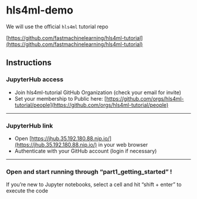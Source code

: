 # hls4ml-demo

We will use the official `hls4ml` tutorial repo

[https://github.com/fastmachinelearning/hls4ml-tutorial](https://github.com/fastmachinelearning/hls4ml-tutorial)

## Instructions

### JupyterHub access
- Join hls4ml-tutorial GitHub Organization (check your email for invite) 
- Set your membership to Public here: [https://github.com/orgs/hls4ml-tutorial/people](https://github.com/orgs/hls4ml-tutorial/people)

-----

### JupyterHub link
- Open [https://jhub.35.192.180.88.nip.io/](https://jhub.35.192.180.88.nip.io/) in your web browser
- Authenticate with your GitHub account (login if necessary)

------

### Open and start running through “part1_getting_started” !   
If you’re new to Jupyter notebooks, select a cell and hit “shift + enter” to execute the code




